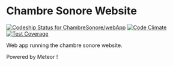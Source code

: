 # Chambre Sonore Website
[ ![Codeship Status for ChambreSonore/webApp](https://codeship.com/projects/2cae2dc0-8a36-0132-c7fa-7acbd47feca1/status?branch=master)](https://codeship.com/projects/59968)
[![Code Climate](https://codeclimate.com/github/ChambreSonore/webApp/badges/gpa.svg)](https://codeclimate.com/github/ChambreSonore/webApp)
[![Test Coverage](https://codeclimate.com/github/ChambreSonore/webApp/badges/coverage.svg)](https://codeclimate.com/github/ChambreSonore/webApp)

Web app running the chambre sonore website. 

Powered by Meteor !
